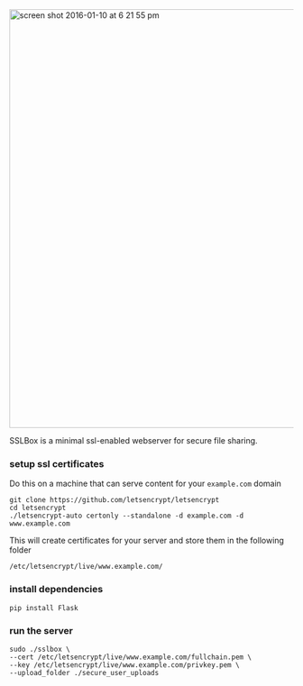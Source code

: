 <img width="743" alt="screen shot 2016-01-10 at 6 21 55 pm" src="https://cloud.githubusercontent.com/assets/121183/12225813/542961c4-b7c7-11e5-8b65-b889116c6fa1.png">

SSLBox is a minimal ssl-enabled webserver for secure file sharing.

### setup ssl certificates

Do this on a machine that can serve content for your `example.com` domain

```
git clone https://github.com/letsencrypt/letsencrypt
cd letsencrypt
./letsencrypt-auto certonly --standalone -d example.com -d www.example.com
```

This will create certificates for your server and store them in the following folder

```
/etc/letsencrypt/live/www.example.com/
```

### install dependencies

```
pip install Flask
```

### run the server

```
sudo ./sslbox \
--cert /etc/letsencrypt/live/www.example.com/fullchain.pem \
--key /etc/letsencrypt/live/www.example.com/privkey.pem \
--upload_folder ./secure_user_uploads
```

